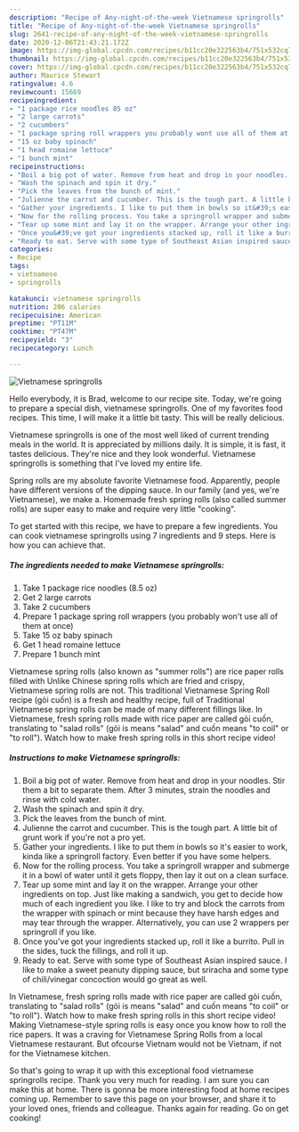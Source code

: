 ```yaml
---
description: "Recipe of Any-night-of-the-week Vietnamese springrolls"
title: "Recipe of Any-night-of-the-week Vietnamese springrolls"
slug: 2641-recipe-of-any-night-of-the-week-vietnamese-springrolls
date: 2020-12-06T21:43:21.172Z
image: https://img-global.cpcdn.com/recipes/b11cc20e322563b4/751x532cq70/vietnamese-springrolls-recipe-main-photo.jpg
thumbnail: https://img-global.cpcdn.com/recipes/b11cc20e322563b4/751x532cq70/vietnamese-springrolls-recipe-main-photo.jpg
cover: https://img-global.cpcdn.com/recipes/b11cc20e322563b4/751x532cq70/vietnamese-springrolls-recipe-main-photo.jpg
author: Maurice Stewart
ratingvalue: 4.6
reviewcount: 15669
recipeingredient:
- "1 package rice noodles 85 oz"
- "2 large carrots"
- "2 cucumbers"
- "1 package spring roll wrappers you probably wont use all of them at once"
- "15 oz baby spinach"
- "1 head romaine lettuce"
- "1 bunch mint"
recipeinstructions:
- "Boil a big pot of water. Remove from heat and drop in your noodles. Stir them a bit to separate them. After 3 minutes, strain the noodles and rinse with cold water."
- "Wash the spinach and spin it dry."
- "Pick the leaves from the bunch of mint."
- "Julienne the carrot and cucumber. This is the tough part. A little bit of grunt work if you&#39;re not a pro yet."
- "Gather your ingredients. I like to put them in bowls so it&#39;s easier to work, kinda like a springroll factory. Even better if you have some helpers."
- "Now for the rolling process. You take a springroll wrapper and submerge it in a bowl of water until it gets floppy, then lay it out on a clean surface."
- "Tear up some mint and lay it on the wrapper. Arrange your other ingredients on top. Just like making a sandwich, you get to decide how much of each ingredient you like. I like to try and block the carrots from the wrapper with spinach or mint because they have harsh edges and may tear through the wrapper. Alternatively, you can use 2 wrappers per springroll if you like."
- "Once you&#39;ve got your ingredients stacked up, roll it like a burrito. Pull in the sides, tuck the fillings, and roll it up."
- "Ready to eat. Serve with some type of Southeast Asian inspired sauce. I like to make a sweet peanuty dipping sauce, but sriracha and some type of chili/vinegar concoction would go great as well."
categories:
- Recipe
tags:
- vietnamese
- springrolls

katakunci: vietnamese springrolls 
nutrition: 206 calories
recipecuisine: American
preptime: "PT11M"
cooktime: "PT47M"
recipeyield: "3"
recipecategory: Lunch

---
```



![Vietnamese springrolls](https://img-global.cpcdn.com/recipes/b11cc20e322563b4/751x532cq70/vietnamese-springrolls-recipe-main-photo.jpg)

Hello everybody, it is Brad, welcome to our recipe site. Today, we're going to prepare a special dish, vietnamese springrolls. One of my favorites food recipes. This time, I will make it a little bit tasty. This will be really delicious.

Vietnamese springrolls is one of the most well liked of current trending meals in the world. It is appreciated by millions daily. It is simple, it is fast, it tastes delicious. They're nice and they look wonderful. Vietnamese springrolls is something that I've loved my entire life.

Spring rolls are my absolute favorite Vietnamese food. Apparently, people have different versions of the dipping sauce. In our family (and yes, we&#39;re Vietnamese), we make a. Homemade fresh spring rolls (also called summer rolls) are super easy to make and require very little &#34;cooking&#34;.


To get started with this recipe, we have to prepare a few ingredients. You can cook vietnamese springrolls using 7 ingredients and 9 steps. Here is how you can achieve that.

<!--inarticleads1-->

##### The ingredients needed to make Vietnamese springrolls:

1. Take 1 package rice noodles (8.5 oz)
1. Get 2 large carrots
1. Take 2 cucumbers
1. Prepare 1 package spring roll wrappers (you probably won&#39;t use all of them at once)
1. Take 15 oz baby spinach
1. Get 1 head romaine lettuce
1. Prepare 1 bunch mint


Vietnamese spring rolls (also known as &#34;summer rolls&#34;) are rice paper rolls filled with Unlike Chinese spring rolls which are fried and crispy, Vietnamese spring rolls are not. This traditional Vietnamese Spring Roll recipe (gỏi cuốn) is a fresh and healthy recipe, full of Traditional Vietnamese spring rolls can be made of many different fillings like. In Vietnamese, fresh spring rolls made with rice paper are called gỏi cuốn, translating to &#34;salad rolls&#34; (gỏi is means &#34;salad&#34; and cuốn means &#34;to coil&#34; or &#34;to roll&#34;). Watch how to make fresh spring rolls in this short recipe video! 

<!--inarticleads2-->

##### Instructions to make Vietnamese springrolls:

1. Boil a big pot of water. Remove from heat and drop in your noodles. Stir them a bit to separate them. After 3 minutes, strain the noodles and rinse with cold water.
1. Wash the spinach and spin it dry.
1. Pick the leaves from the bunch of mint.
1. Julienne the carrot and cucumber. This is the tough part. A little bit of grunt work if you&#39;re not a pro yet.
1. Gather your ingredients. I like to put them in bowls so it&#39;s easier to work, kinda like a springroll factory. Even better if you have some helpers.
1. Now for the rolling process. You take a springroll wrapper and submerge it in a bowl of water until it gets floppy, then lay it out on a clean surface.
1. Tear up some mint and lay it on the wrapper. Arrange your other ingredients on top. Just like making a sandwich, you get to decide how much of each ingredient you like. I like to try and block the carrots from the wrapper with spinach or mint because they have harsh edges and may tear through the wrapper. Alternatively, you can use 2 wrappers per springroll if you like.
1. Once you&#39;ve got your ingredients stacked up, roll it like a burrito. Pull in the sides, tuck the fillings, and roll it up.
1. Ready to eat. Serve with some type of Southeast Asian inspired sauce. I like to make a sweet peanuty dipping sauce, but sriracha and some type of chili/vinegar concoction would go great as well.


In Vietnamese, fresh spring rolls made with rice paper are called gỏi cuốn, translating to &#34;salad rolls&#34; (gỏi is means &#34;salad&#34; and cuốn means &#34;to coil&#34; or &#34;to roll&#34;). Watch how to make fresh spring rolls in this short recipe video! Making Vietnamese-style spring rolls is easy once you know how to roll the rice papers. It was a craving for Vietnamese Spring Rolls from a local Vietnamese restaurant. But ofcourse Vietnam would not be Vietnam, if not for the Vietnamese kitchen. 

So that's going to wrap it up with this exceptional food vietnamese springrolls recipe. Thank you very much for reading. I am sure you can make this at home. There is gonna be more interesting food at home recipes coming up. Remember to save this page on your browser, and share it to your loved ones, friends and colleague. Thanks again for reading. Go on get cooking!

